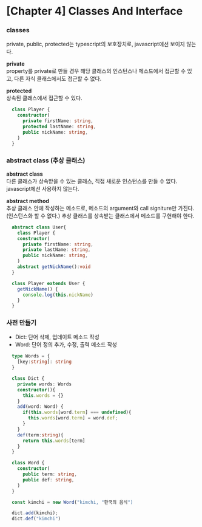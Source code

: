 # [Chapter 4] Classes And Interface
### classes
private, public, protected는 typescript의 보호장치로, javascript에선 보이지 않는다.  
   
**private**   
property를 private로 만들 경우 해당 클래스의 인스턴스나 메소드에서 접근할 수 있고, 다른 자식 클래스에서도 접근할 수 없다.   
   
**protected**   
상속된 클래스에서 접근할 수 있다. 

```typescript
  class Player {
    constructor(
      private firstName: string,
      protected lastName: string,
      public nickName: string,
    )
  }
```
### abstract class (추상 클래스)
**abstract class**   
다른 클래스가 상속받을 수 있는 클래스, 직접 새로운 인스턴스를 만들 수 없다. javascript에선 사용하지 않는다.  
  
**abstract method**   
추상 클래스 안에 작성하는 메소드로, 메소드의 argument와 call signiture만 가진다. (인스턴스화 할 수 없다.) 추상 클래스를 상속받는 클래스에서 메소드를 구현해야 한다.
```typescript
  abstract class User{
    class Player {
    constructor(
      private firstName: string,
      private lastName: string,
      public nickName: string,
    )
    abstract getNickName():void
  }

  class Player extends User {
    getNickName() {
      console.log(this.nickName)
    }
  }
```
### 사전 만들기
- Dict: 단어 삭제, 업데이트 메소드 작성
- Word: 단어 정의 추가, 수정, 출력 메소드 작성
```typescript
  type Words = {
    [key:string]: string
  }

  class Dict {
    private words: Words
    constructor(){
      this.words = {}
    }
    add(word: Word) {
      if(this.words[word.term] === undefined){
        this.words[word.term] = word.def;
      }
    }
    def(term:string){
      return this.words[term]
    }
  }

  class Word {
    constructor(
      public term: string,
      public def: string,
    )
  }

  const kimchi = new Word("kimchi, "한국의 음식")

  dict.add(kimchi);
  dict.def("kimchi")
```

